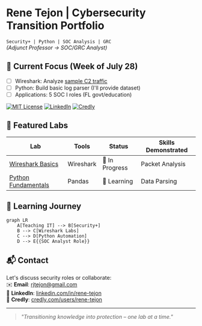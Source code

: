 # Rene Tejon | Cybersecurity Transition Portfolio
`Security+ | Python | SOC Analysis | GRC`  
*(Adjunct Professor → SOC/GRC Analyst)*

## 🚀 Current Focus (Week of July 28)
- [ ] Wireshark: Analyze [sample C2 traffic](https://www.malware-traffic-analysis.net/2023/11/17/index.html)
- [ ] Python: Build basic log parser (I'll provide dataset)
- [ ] Applications: 5 SOC I roles (FL govt/education)

[![MIT License](https://img.shields.io/badge/License-MIT-green.svg)](LICENSE) 
[![LinkedIn](https://img.shields.io/badge/LinkedIn-Connect-blue)](https://linkedin.com/in/rene-tejon)
[![Credly](https://img.shields.io/badge/Credly-Badges-red)](https://www.credly.com/users/rene-tejon/badges)

## 🔬 Featured Labs
| Lab                                 | Tools     | Status           | Skills Demonstrated |
|-------------------------------------|-----------|------------------|---------------------|
| [Wireshark Basics](labs/wireshark/) | Wireshark | 🚧 In Progress  | Packet Analysis     |
| [Python Fundamentals](scripts/)     | Pandas    | 🚧 Learning     | Data Parsing        |

## 🌱 Learning Journey
```mermaid
graph LR
    A[Teaching IT] --> B[Security+]
    B --> C[Wireshark Labs]
    C --> D[Python Automation]
    D --> E{{SOC Analyst Role}}
```

## 📬 Contact
Let's discuss security roles or collaborate:  
✉️ **Email**: rjtejon@gmail.com  
💼 **LinkedIn**: [linkedin.com/in/rene-tejon](https://linkedin.com/in/rene-tejon)  
🔐 **Credly**: [credly.com/users/rene-tejon](https://www.credly.com/users/rene-tejon/badges)  

---
> *"Transitioning knowledge into protection – one lab at a time."*
